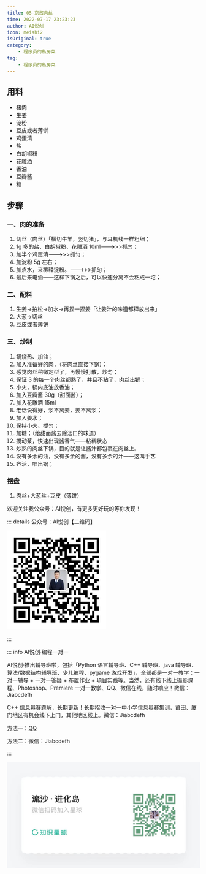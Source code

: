 ```yaml
---
title: 05-京酱肉丝
time: 2022-07-17 23:23:23
author: AI悦创
icon: meishi2
isOriginal: true
category: 
    - 程序员的私房菜
tag:
    - 程序员的私房菜
---
```


## 用料

- 猪肉
- 生姜
- 淀粉
- 豆皮或者薄饼
- 鸡蛋清
- 盐
- 白胡椒粉
- 花雕酒
- 香油
- 豆瓣酱
- 糖



## 步骤

### 一、肉的准备

1. 切丝（肉丝）「横切牛羊，竖切猪」，与耳机线一样粗细；
2. 1g 多的盐、白胡椒粉、花雕酒 10ml———>>>抓匀；
3. 加半个鸡蛋清———>>>抓匀；
4. 加淀粉 5g 左右；
5. 加点水，来稀释淀粉。———>>>抓匀；
6. 最后来电油——这样下锅之后，可以快速分离不会粘成一坨；

### 二、配料

1. 生姜->拍松->加水->再捏一捏姜「让姜汁的味道都释放出来」
2. 大葱->切丝
3. 豆皮或者薄饼

### 三、炒制

1. 锅烧热、加油；
2. 加入准备好的肉，（将肉丝直接下锅）；
3. 感觉肉丝稍微定型了，再慢慢打散，炒匀；
4. 保证 3 的每一个肉丝都熟了，并且不粘了，肉丝出锅；
5. 小火，锅内底油放香油；
6. 加入豆瓣酱 30g（甜面酱）；
7. 加入花雕酒 15ml
8. 老话说得好，浆不离姜，姜不离浆；
9. 加入姜水；
10. 保持小火、搅匀；
11. 加糖；（给甜面酱去除涩口的味道）
12. 搅动浆，快速出现酱香气——粘稠状态
13. 炒熟的肉丝下锅，目的就是让酱汁都包裹在肉丝上。
14. 没有多余的油，没有多余的酱，没有多余的汁——这叫手艺
15. 齐活，咱出锅；



### 摆盘

1. 肉丝+大葱丝+豆皮（薄饼）

欢迎关注我公众号：AI悦创，有更多更好玩的等你发现！

::: details 公众号：AI悦创【二维码】

![](/gzh.jpg)

:::

::: info AI悦创·编程一对一

AI悦创·推出辅导班啦，包括「Python 语言辅导班、C++ 辅导班、java 辅导班、算法/数据结构辅导班、少儿编程、pygame 游戏开发」，全部都是一对一教学：一对一辅导 + 一对一答疑 + 布置作业 + 项目实践等。当然，还有线下线上摄影课程、Photoshop、Premiere 一对一教学、QQ、微信在线，随时响应！微信：Jiabcdefh

C++ 信息奥赛题解，长期更新！长期招收一对一中小学信息奥赛集训，莆田、厦门地区有机会线下上门，其他地区线上。微信：Jiabcdefh

方法一：[QQ](http://wpa.qq.com/msgrd?v=3&uin=1432803776&site=qq&menu=yes)

方法二：微信：Jiabcdefh

:::

![](/zsxq.jpg)





